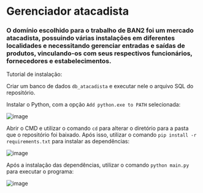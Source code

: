 # Gerenciador atacadista
### O domínio escolhido para o trabalho de BAN2 foi um mercado atacadista, possuindo várias instalações em diferentes localidades e necessitando gerenciar entradas e saídas de produtos, vinculando-os com seus respectivos funcionários, fornecedores e estabelecimentos. 

Tutorial de instalação:

Criar um banco de dados `db_atacadista` e executar nele o arquivo SQL do repositório.

Instalar o Python, com a opção `Add python.exe to PATH` selecionada:

![image](https://user-images.githubusercontent.com/84868817/232258651-c949e3c9-5566-411b-b144-e06e2fd7dd65.png)

Abrir o CMD e utilizar o comando `cd` para alterar o diretório para a pasta que o repositório foi baixado. Após isso, utilizar o comando `pip install -r requirements.txt` para instalar as dependências:

![image](https://user-images.githubusercontent.com/55567123/232244195-4b2d33c9-cf56-45df-8e41-4aa95119a8fd.png)

Após a instalação das dependências, utilizar o comando `python main.py` para executar o programa:

![image](https://user-images.githubusercontent.com/55567123/232244620-b77711c7-81e7-44d7-ac7a-38432757e171.png)
